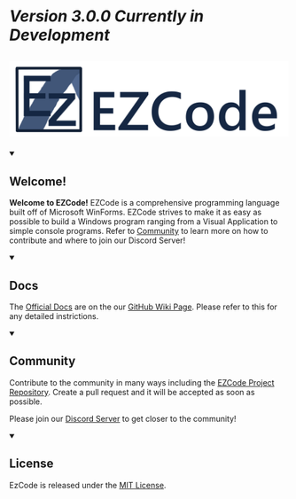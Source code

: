 # *Version 3.0.0 Currently in Development*

![Main Image](https://raw.githubusercontent.com/JBrosDevelopment/EZCode/master/docs/Images/EZCode_Wide_Logo.png)
---

<details open>
<summary><h2>Welcome!</h2></summary>

**Welcome to EZCode!** EZCode is a comprehensive programming language built off of Microsoft WinForms. EZCode strives to make it as easy as possible to build a Windows program ranging from a Visual Application to simple console programs. Refer to [Community](#community) to learn more on how to contribute and where to join our Discord Server!
</details>

<details open>
<summary><h2>Docs</h2></summary>

The [Official Docs](https://github.com/EZCodeLanguage/EZCode/wiki/EZCode-Docs) are on the our [GitHub Wiki Page](https://github.com/EZCodeLanguage/EZCode/wiki). Please refer to this for any detailed instrictions.
</details>

<details open>
<summary><h2>Community</h2></summary>

Contribute to the community in many ways including the [EZCode Project Repository](https://github.com/EZCodeLanguage/EZCode-Projects.git). Create a pull request and it will be accepted as soon as possible. 

Please join our [Discord Server](https://discord.gg/DpBrp6Zy) to get closer to the community!
</details>

<details open>
<summary><h2>License</h2></summary>

EzCode is released under the [MIT License](LICENSE).
</details>
